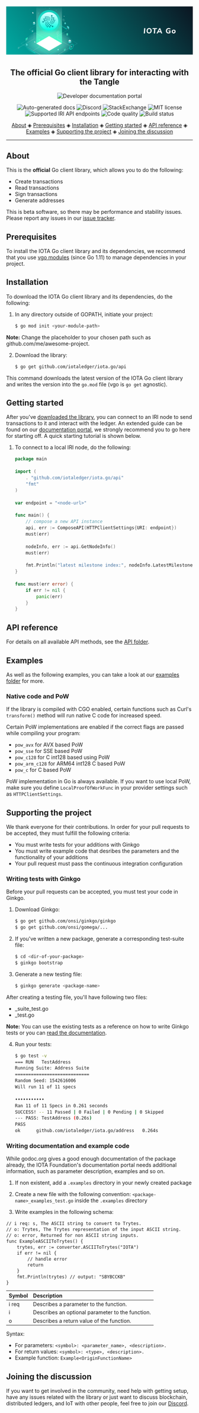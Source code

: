 <h1 align="center">
  <br>
  <a href="https://docs.iota.org/docs/client-libraries/0.1/getting-started/java-quickstart"><img src="iota-go.png"></a>
</h1>

<h2 align="center">The official Go client library for interacting with the Tangle</h2>

<p align="center">
    <a href="https://docs.iota.org/docs/client-libraries/0.1/getting-started/js-quickstart" style="text-decoration:none;">
    <img src="https://img.shields.io/badge/Documentation%20portal-blue.svg?style=for-the-badge"
         alt="Developer documentation portal">
      </p>
	<p align="center">
	<a href="https://godoc.org/github.com/iotaledger/iota.go" style="text-decoration:none;">
    <img src="https://godoc.org/github.com/iotaledger/iota.go?status.svg"
         alt="Auto-generated docs">
    <a href="https://discord.iota.org/" style="text-decoration:none;">
    <img src="https://img.shields.io/badge/Discord-9cf.svg?logo=discord"
         alt="Discord">
    <a href="https://iota.stackexchange.com/" style="text-decoration:none;">
    <img src="https://img.shields.io/badge/StackExchange-9cf.svg?logo=stackexchange"
         alt="StackExchange">
    <a href="https://raw.githubusercontent.com/iotaledger/iota.go/master/LICENSE" style="text-decoration:none;">
    <img src="https://img.shields.io/badge/license-MIT-green.svg"
         alt="MIT license">
    <a href="https://docs.iota.org/docs/node-software/0.1/iri/references/api-reference" style="text-decoration:none;">
    <img src="https://img.shields.io/badge/Node%20API%20coverage-17/18%20commands-green.svg"
         alt="Supported IRI API endpoints">
    <a href="https://goreportcard.com/report/github.com/iotaledger/iota.go" style="text-decoration:none;">
    <img src="https://goreportcard.com/badge/github.com/iotaledger/iota.go" alt="Code quality">
    <a href="https://travis-ci.org/iotaledger/iota.go" style="text-decoration:none;">
    <img src="https://travis-ci.org/iotaledger/iota.go.svg?branch=master" alt="Build status">
</p>
      
<p align="center">
  <a href="#about">About</a> ◈
  <a href="#prerequisites">Prerequisites</a> ◈
  <a href="#installation">Installation</a> ◈
  <a href="#getting-started">Getting started</a> ◈
  <a href="#api-reference">API reference</a> ◈
  <a href="#examples">Examples</a> ◈
  <a href="#supporting-the-project">Supporting the project</a> ◈
  <a href="#joining-the-discussion">Joining the discussion</a> 
</p>

---

## About

This is the **official** Go client library, which allows you to do the following:
* Create transactions
* Read transactions
* Sign transactions
* Generate addresses

This is beta software, so there may be performance and stability issues.
Please report any issues in our [issue tracker](https://github.com/iotaledger/iota.go/issues/new).

## Prerequisites

To install the IOTA Go client library and its dependencies, we recommend that you use [vgo modules](https://github.com/golang/go/wiki/Modules) 
(since Go 1.11) to manage dependencies in your project.

## Installation

To download the IOTA Go client library and its dependencies, do the following:

1. In any directory outside of GOPATH, initiate your project:

	```bash
	$ go mod init <your-module-path>
	```

**Note:** Change the <your-module-path> placeholder to your chosen path such as github.com/me/awesome-project.

2. Download the library:

	```bash
	$ go get github.com/iotaledger/iota.go/api
	```

This command downloads the latest version of the IOTA Go client library and writes the version into
the `go.mod` file (vgo is `go get` agnostic).

## Getting started

After you've [downloaded the library](#installation), you can connect to an IRI node to send transactions to it and interact with the ledger.
An extended guide can be found on our [documentation portal](https://docs.iota.org/docs/client-libraries/0.1/getting-started/go-quickstart), we strongly recommend you to go here for starting off. A quick starting tutorial is shown below.

1. To connect to a local IRI node, do the following:

	```go
	package main

	import (
	    . "github.com/iotaledger/iota.go/api"
	    "fmt"
	)

	var endpoint = "<node-url>"

	func main() {
		// compose a new API instance
		api, err := ComposeAPI(HTTPClientSettings{URI: endpoint})
		must(err)

		nodeInfo, err := api.GetNodeInfo()
		must(err)

		fmt.Println("latest milestone index:", nodeInfo.LatestMilestoneIndex)
	}

	func must(err error) {
		if err != nil {
			panic(err)
		}
	}
	```
## API reference

For details on all available API methods, see the [API folder](api/).
	
## Examples

As well as the following examples, you can take a look at our [examples folder](api/.examples) for more.

### Native code and PoW

If the library is compiled with CGO enabled, certain functions such as Curl's `transform()` method will
run native C code for increased speed. 

Certain PoW implementations are enabled if the correct flags are passed while compiling your program:

* `pow_avx` for AVX based PoW
* `pow_sse` for SSE based PoW
* `pow_c128` for C int128 based using PoW
* `pow_arm_c128` for ARM64 int128 C based PoW
* `pow_c` for C based PoW

PoW implementation in Go is always available.
If you want to use local PoW, make sure you define `LocalProofOfWorkFunc` in your provider settings such as `HTTPClientSettings`. 

## Supporting the project

We thank everyone for their contributions. In order for your pull requests to be accepted, 
they must fulfill the following criteria:
* You must write tests for your additions with Ginkgo
* You must write example code that desribes the parameters and the functionality of your additions 
* Your pull request must pass the continuous integration configuration

### Writing tests with Ginkgo

Before your pull requests can be accepted, you must test your code in Ginkgo.

1. Download Ginkgo:

	```bash
	$ go get github.com/onsi/ginkgo/ginkgo
	$ go get github.com/onsi/gomega/...
	```

2. If you've written a new package, generate a corresponding test-suite file:

	```bash
	$ cd <dir-of-your-package>
	$ ginkgo bootstrap
	```

3. Generate a new testing file:

	```bash
	$ ginkgo generate <package-name>
	```

After creating a testing file, you'll have following two files:

* <package-name>_suite_test.go
* <package-name>_test.go

**Note:** You can use the existing tests as a reference on how to write Ginkgo tests or
you can [read the documentation](https://onsi.github.io/ginkgo/).

4. Run your tests:
	```bash
	$ go test -v
	=== RUN   TestAddress
	Running Suite: Address Suite
	============================
	Random Seed: 1542616006
	Will run 11 of 11 specs

	•••••••••••
	Ran 11 of 11 Specs in 0.261 seconds
	SUCCESS! -- 11 Passed | 0 Failed | 0 Pending | 0 Skipped
	--- PASS: TestAddress (0.26s)
	PASS
	ok  	github.com/iotaledger/iota.go/address	0.264s
	```

### Writing documentation and example code

While godoc.org gives a good enough documentation of the package already, the IOTA Foundation's
documentation portal needs additional information, such as parameter description, examples and so on.

1. If non existent, add a `.examples` directory in your newly created package

2. Create a new file with the following convention: `<package-name>_examples_test.go` inside
the `.examples` directory

3. Write examples in the following schema:
```
// i req: s, The ASCII string to convert to Trytes.
// o: Trytes, The Trytes representation of the input ASCII string.
// o: error, Returned for non ASCII string inputs.
func ExampleASCIIToTrytes() {
	trytes, err := converter.ASCIIToTrytes("IOTA")
	if err != nil {
		// handle error
		return
	}
	fmt.Println(trytes) // output: "SBYBCCKB"
}
```

| Symbol     | Description |
|:---------------|:--------|
| i req | Describes a parameter to the function. |
| i | Describes an optional parameter to the function. |
| o | Describes a return value of the function. |

Syntax:

* For parameters: `<symbol>: <parameter_name>, <description>.`  
* For return values: `<symbol>: <type>, <description>.`
* Example function: `Example<OriginFunctionName>`

## Joining the discussion

If you want to get involved in the community, need help with getting setup, have any issues related with the library or just want to discuss blockchain, distributed ledgers, and IoT with other people, feel free to join our [Discord](https://discord.iota.org/).
